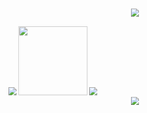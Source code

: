 <h1 align="center"> <a href="https://sunguoqi.com/"> <img src="https://readme-typing-svg.herokuapp.com/?lines=console.log(%22Hello%2C%20World!%22);生活除了代码，还有诗和远方!&center=true&size=27"> </a> </h1>

<div> 
 <img src="https://metrics.lecoq.io/SFLAQiu?template=classic&config.timezone=Asia%2FShanghai"> 
 <img height="137px" src="https://github-readme-stats.vercel.app/api?username=SFLAQiu&hide_title=true&hide_border=true&show_icons=trueline_height=21&text_color=000&icon_color=000&bg_color=0,ea6161,ffc64d,fffc4d,52fa5a&theme=graywhite" />
 <img src="https://github-readme-stats.vercel.app/api/top-langs/?username=SFLAQiu&hide_title=true&hide_border=true&layout=compact&langs_count=6&text_color=000&icon_color=fff&bg_color=0,52fa5a,4dfcff,c64dff&theme=graywhite" />
</div>

<div align="center"> <img src="https://github-profile-trophy.vercel.app/?username=SFLAQiu" /> </div>

